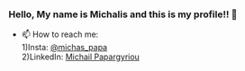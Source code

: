 ### Hello, My name is Michalis and this is my profile!!  👋
- 📫 How to reach me: 
     <br>1)Insta: <a href="https://www.instagram.com/michas_papa/?hl=el">@michas_papa</a>  
     2)LinkedIn: <a href="https://www.linkedin.com/in/michail-papargyriou-3097aa142/">Michail Papargyriou</a>
<!---### 🌱 I’m currently learning Data Analysis, Data Engineer and Machine Learning 

 Hi there 👋
**michas5552/michas5552** is a ✨ _special_ ✨ repository because its `README.md` (this file) appears on your GitHub profile.

Here are some ideas to get you started:

- 🔭 I’m currently working on ...
- 🌱 I’m currently learning ...
- 👯 I’m looking to collaborate on ...
- 🤔 I’m looking for help with ...
- 💬 Ask me about ...
- 📫 How to reach me: ...
- 😄 Pronouns: ...
- ⚡ Fun fact: ...
-->
